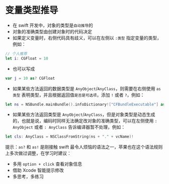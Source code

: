 # 变量类型推导

* 在 swift 开发中，对象的类型是`自动推导`的
* 对象的准确类型由创建对象时的代码决定
* 如果定义变量时，右侧代码具有歧义，可以在左侧以 `:类型` 指定变量的类型，例如：
```swift
// 个人推荐
let i: CGFloat = 10
```

* 也可以写成
```swift
var j = 10 as? CGFloat
```

* 如果某些方法返回的数据类型是 `AnyObject`/`AnyClass`，则需要在右侧使用 `as 类型` 表明类型，并且根据返回值`是否是可选项`，添加 `!` 或者 `?`，例如：
```swift
let ns = NSBundle.mainBundle().infoDictionary!["CFBundleExecutable"] as! String
```

* 如果某些方法返回类型是 `AnyObject`/`AnyClass`，但是对象类型是动态生成的，也就是说，编码时同样无法确定改对象的准确类型，可以在左侧使用 `: AnyObject` 或者 `: AnyClass` 告诉编译器暂不处理，例如：
```swift
let cls: AnyClass = NSClassFromString(ns + "." + vcName)!
```

提示：`as?` 和 `as!` 是刚接触 swift 最令人烦恼的语法之一，苹果也在这个语法规则上多次做过调整，在学习时建议：

* 多用 `option + click` 查看对象信息
* 借助 Xcode 智能提示修改
* 多思考，多练习




